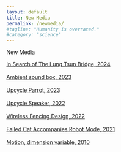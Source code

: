 ```yaml
---
layout: default
title: New Media
permalink: /newmedia/
#tagline: "Humanity is overrated."
#category: "science"
---
```

<p class ="Cata-title">New Media</p>

<!--
<div class = "motion">
<img src="/assets/img/newmedia/motion.gif">
</div>   
it helps to config in css center the gif
 -->


 
<a href="https://youtu.be/e8uUyLjTpaA" target="_blank" rel="noopener noreferrer">In Search of The Lung Tsun Bridge, 2024</a>
<br><br>
<a href="https://youtu.be/vFmjRZcC4WM" target="_blank" rel="noopener noreferrer">Ambient sound box, 2023</a>
<br><br>
<a href="https://youtube.com/shorts/eQD_QZgM-MU" target="_blank" rel="noopener noreferrer">Upcycle Parrot, 2023</a>
<br><br>
<a href="https://youtu.be/xqWMHsatwbY" target="_blank" rel="noopener noreferrer">Upcycle Speaker, 2022</a>
<br><br>
<a href="/wirelessfencing/index">Wireless Fencing Design, 2022</a>
<br><br>
<a href="/hhrobot/index">Failed Cat Accompanies Robot Mode, 2021</a>
<br><br>
<a href="https://youtube.com/shorts/KlCudc9HW2Q" target="_blank" rel="noopener noreferrer">Motion, dimension variable, 2010</a>



<!--<p class ="caption">  Motion, dimension variable, 2010 </p>-->


<br><br>





<br><br>